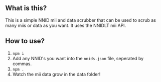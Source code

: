 ## What is this?

This is a simple NNID mii and data scrubber that can be used to scrub as many miis or data as you want. It uses the NNIDLT mii API.

## How to use?

1. `npm i`
2. Add any NNID's you want into the `nnids.json` file, seperated by commas.
3. `npm .`
4. Watch the mii data grow in the data folder!
